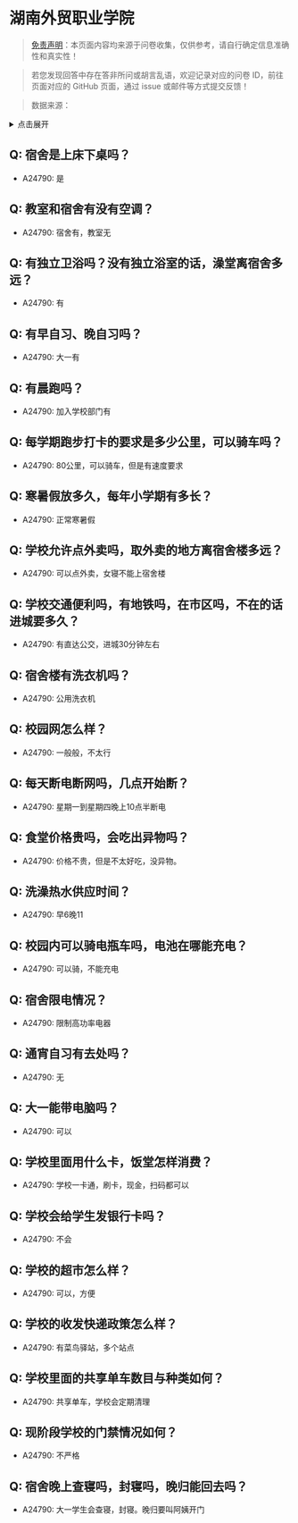 # 湖南外贸职业学院

> [免责声明](https://colleges.chat/#_3)：本页面内容均来源于问卷收集，仅供参考，请自行确定信息准确性和真实性！

> 若您发现回答中存在答非所问或胡言乱语，欢迎记录对应的问卷 ID，前往页面对应的 GitHub 页面，通过 issue 或邮件等方式提交反馈！

> 数据来源：

<details><summary>点击展开</summary>
<ul>
<li>A24790: 匿名 (2024 年 06 月)</li>
</ul>
</details>

## Q: 宿舍是上床下桌吗？

- A24790: 是

## Q: 教室和宿舍有没有空调？

- A24790: 宿舍有，教室无

## Q: 有独立卫浴吗？没有独立浴室的话，澡堂离宿舍多远？

- A24790: 有

## Q: 有早自习、晚自习吗？

- A24790: 大一有

## Q: 有晨跑吗？

- A24790: 加入学校部门有

## Q: 每学期跑步打卡的要求是多少公里，可以骑车吗？

- A24790: 80公里，可以骑车，但是有速度要求

## Q: 寒暑假放多久，每年小学期有多长？

- A24790: 正常寒暑假

## Q: 学校允许点外卖吗，取外卖的地方离宿舍楼多远？

- A24790: 可以点外卖，女寝不能上宿舍楼

## Q: 学校交通便利吗，有地铁吗，在市区吗，不在的话进城要多久？

- A24790: 有直达公交，进城30分钟左右

## Q: 宿舍楼有洗衣机吗？

- A24790: 公用洗衣机

## Q: 校园网怎么样？

- A24790: 一般般，不太行

## Q: 每天断电断网吗，几点开始断？

- A24790: 星期一到星期四晚上10点半断电

## Q: 食堂价格贵吗，会吃出异物吗？

- A24790: 价格不贵，但是不太好吃，没异物。

## Q: 洗澡热水供应时间？

- A24790: 早6晚11

## Q: 校园内可以骑电瓶车吗，电池在哪能充电？

- A24790: 可以骑，不能充电

## Q: 宿舍限电情况？

- A24790: 限制高功率电器

## Q: 通宵自习有去处吗？

- A24790: 无

## Q: 大一能带电脑吗？

- A24790: 可以

## Q: 学校里面用什么卡，饭堂怎样消费？

- A24790: 学校一卡通，刷卡，现金，扫码都可以

## Q: 学校会给学生发银行卡吗？

- A24790: 不会

## Q: 学校的超市怎么样？

- A24790: 可以，方便

## Q: 学校的收发快递政策怎么样？

- A24790: 有菜鸟驿站，多个站点

## Q: 学校里面的共享单车数目与种类如何？

- A24790: 共享单车，学校会定期清理

## Q: 现阶段学校的门禁情况如何？

- A24790: 不严格

## Q: 宿舍晚上查寝吗，封寝吗，晚归能回去吗？

- A24790: 大一学生会查寝，封寝。晚归要叫阿姨开门

